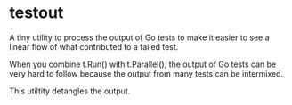 # testout

A tiny utility to process the output of Go tests to make it easier to see
a linear flow of what contributed to a failed test.

When you combine t.Run() with t.Parallel(), the output of Go tests can be
very hard to follow because the output from many tests can be intermixed.

This utiltity detangles the output.
